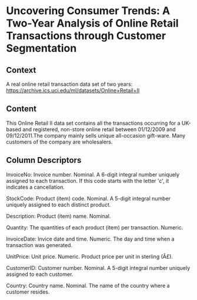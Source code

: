 # Uncovering Consumer Trends: A Two-Year Analysis of Online Retail Transactions through Customer Segmentation

## Context

A real online retail transaction data set of two years:
https://archive.ics.uci.edu/ml/datasets/Online+Retail+II


## Content

This Online Retail II data set contains all the transactions occurring for a UK-based and registered, non-store online retail between 01/12/2009 and 09/12/2011.The company mainly sells unique all-occasion gift-ware. Many customers of the company are wholesalers.


## Column Descriptors

InvoiceNo: Invoice number. Nominal. A 6-digit integral number uniquely assigned to each transaction. If this code starts with the letter 'c', it indicates a cancellation.

StockCode: Product (item) code. Nominal. A 5-digit integral number uniquely assigned to each distinct product.

Description: Product (item) name. Nominal.

Quantity: The quantities of each product (item) per transaction. Numeric.

InvoiceDate: Invice date and time. Numeric. The day and time when a transaction was generated.

UnitPrice: Unit price. Numeric. Product price per unit in sterling (Â£).

CustomerID: Customer number. Nominal. A 5-digit integral number uniquely assigned to each customer.

Country: Country name. Nominal. The name of the country where a customer resides.
